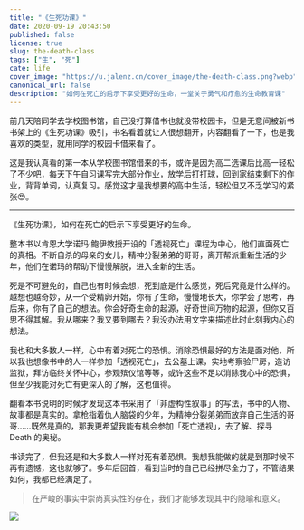 ```yaml
---
title: "《生死功课》"
date: 2020-09-19 20:43:50
published: false
license: true
slug: the-death-class
tags: ["生", "死"]
cate: life
cover_image: "https://u.jalenz.cn/cover_image/the-death-class.png?webp"
canonical_url: false
description: "如何在死亡的启示下享受更好的生命，一堂关于勇气和疗愈的生命教育课"
---
```


前几天陪同学去学校图书馆，自己没打算借书也就没带校园卡，但是无意间被新书书架上的《生死功课》吸引，书名看着就让人很想翻开，内容翻看了一下，也是我喜欢的类型，就用同学的校园卡借来看了。

这是我认真看的第一本从学校图书馆借来的书，或许是因为高二选课后比高一轻松了不少吧，每天下午自习课写完大部分作业，放学后打打球，回到家结束剩下的作业，背背单词，认真复习。感觉这才是我想要的高中生活，轻松但又不乏学习的紧张😍。

---

《生死功课》，如何在死亡的启示下享受更好的生命。

整本书以肯恩大学诺玛·鲍伊教授开设的「透视死亡」课程为中心，他们直面死亡的真相。不断自杀的母亲的女儿，精神分裂弟弟的哥哥，离开帮派重新生活的少年，他们在诺玛的帮助下慢慢解脱，进入全新的生活。

死是不可避免的，自己也有时候会想，死到底是什么感觉，死后究竟是什么样的。越想也越奇妙，从一个受精卵开始，你有了生命，慢慢地长大，你学会了思考，再后来，你有了自己的想法。你会好奇生命的起源，好奇世间万物的起源，但你又百思不得其解。我从哪来？我又要到哪去？我没办法用文字来描述此时此刻我内心的想法。

我也和大多数人一样，心中有着对死亡的恐惧。消除恐惧最好的方法是面对他，所以我也想像书中的人一样参加「透视死亡」，去公墓上课，实地考察验尸房，造访监狱，拜访临终关怀中心，参观殡仪馆等等，或许这些不足以消除我心中的恐惧，但至少我能对死亡有更深入的了解，这也值得。

翻看本书说明的时候才发现这本书采用了「非虚构性叙事」的写法，书中的人物、故事都是真实的。拿枪指着仇人脑袋的少年，为精神分裂弟弟而放弃自己生活的哥哥……既然是真的，那我更希望我能有机会参加「死亡透视」，去了解、探寻 Death 的奥秘。

书读完了，但我还是和大多数人一样对死有着恐惧。我想我能做的就是到那时候不再有遗憾，这也就够了。多年后回首，看到当时的自己已经拼尽全力了，不管结果如何，我都已经满足了。

> 在严峻的事实中崇尚真实性的存在，我们才能够发现其中的隐喻和意义。

![ ](https://u.jalenz.cn/the-death-class/karl-solano-wE7iXvGMPhI-unsplash.jpg?h=1280)
